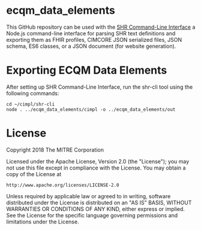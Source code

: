 # ecqm_data_elements

This GitHub repository can be used with the [SHR Command-Line Interface](https://github.com/standardhealth/shr-cli) a Node.js command-line interface for parsing SHR text definitions and exporting them as FHIR profiles, CIMCORE JSON serialized files, JSON schema, ES6 classes, or a JSON document (for website generation).

# Exporting ECQM Data Elements

After setting up SHR Command-Line Interface, run the shr-cli tool using the following commands:

```
cd ~/cimpl/shr-cli
node . ../ecqm_data_elements/cimpl -o ../ecqm_data_elements/out
```

# License

Copyright 2018 The MITRE Corporation

Licensed under the Apache License, Version 2.0 (the "License");
you may not use this file except in compliance with the License.
You may obtain a copy of the License at

    http://www.apache.org/licenses/LICENSE-2.0

Unless required by applicable law or agreed to in writing, software
distributed under the License is distributed on an "AS IS" BASIS,
WITHOUT WARRANTIES OR CONDITIONS OF ANY KIND, either express or implied.
See the License for the specific language governing permissions and
limitations under the License.

